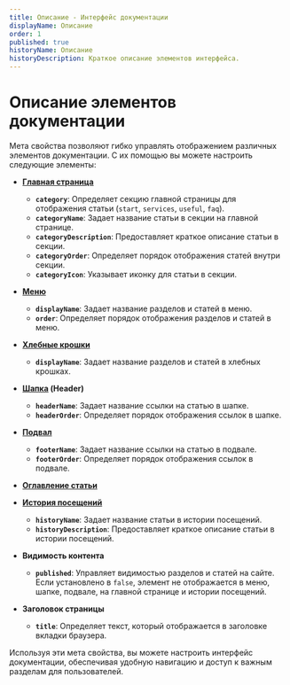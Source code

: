 ```yaml
---
title: Описание - Интерфейс документации
displayName: Описание
order: 1
published: true
historyName: Описание
historyDescription: Краткое описание элементов интерфейса.
---
```


# Описание элементов документации

Мета свойства позволяют гибко управлять отображением различных элементов документации. С их помощью вы можете настроить следующие элементы:

- **[Главная страница](/ru/documentation/markdown/interface/main-page)**
  - **`category`**: Определяет секцию главной страницы для отображения статьи (`start`, `services`, `useful`, `faq`).
  - **`categoryName`**: Задает название статьи в секции на главной странице.
  - **`categoryDescription`**: Предоставляет краткое описание статьи в секции.
  - **`categoryOrder`**: Определяет порядок отображения статей внутри секции.
  - **`categoryIcon`**: Указывает иконку для статьи в секции.

- **[Меню](/ru/documentation/markdown/interface/menu)**
  - **`displayName`**: Задает название разделов и статей в меню.
  - **`order`**: Определяет порядок отображения разделов и статей в меню.

- **[Хлебные крошки](/ru/documentation/markdown/interface/breadcrumbs)**
  - **`displayName`**: Задает название разделов и статей в хлебных крошках.

- **[Шапка](/ru/documentation/markdown/interface/header) (Header)**
  - **`headerName`**: Задает название ссылки на статью в шапке.
  - **`headerOrder`**: Определяет порядок отображения ссылок в шапке.

- **[Подвал](/ru/documentation/markdown/interface/footer)**
  - **`footerName`**: Задает название ссылки на статью в подвале.
  - **`footerOrder`**: Определяет порядок отображения ссылок в подвале.

- **[Оглавление статьи](/ru/documentation/markdown/interface/table-of-contents)**

- **[История посещений](/ru/documentation/markdown/interface/history)**
  - **`historyName`**: Задает название статьи в истории посещений.
  - **`historyDescription`**: Предоставляет краткое описание статьи в истории посещений.

- **Видимость контента**
  - **`published`**: Управляет видимостью разделов и статей на сайте. Если установлено в `false`, элемент не отображается в меню, шапке, подвале,
  на главной странице и истории посещений.

- **Заголовок страницы**
  - **`title`**: Определяет текст, который отображается в заголовке вкладки браузера.

Используя эти мета свойства, вы можете настроить интерфейс документации, обеспечивая удобную навигацию и доступ к важным разделам для пользователей.
